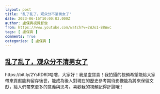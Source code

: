 ```yaml
---
layout: post
title: "乱了乱了，观众分不清男女了"
date: 2023-06-16T10:00:03.000Z
author: 盧保貴視覺影像
from: https://www.youtube.com/watch?v=2WJo1-B8Wwc
tags: [ 盧保貴 ]
comments: True
categories: [ 盧保貴 ]
---
```

<!--1686909603000-->
[乱了乱了，观众分不清男女了](https://www.youtube.com/watch?v=2WJo1-B8Wwc)
------

<div>
https://bit.ly/2YsRD8D哈嘍，大家好！我是盧寶貴！我拍攝的視頻希望能給大家帶來貢獻能夠留存後世，能成為後人對現在的歷史參考期待影像能為將來保留文獻，給人們帶來更多的意義與思考。喜歡我的視頻記得評論哦！
</div>
